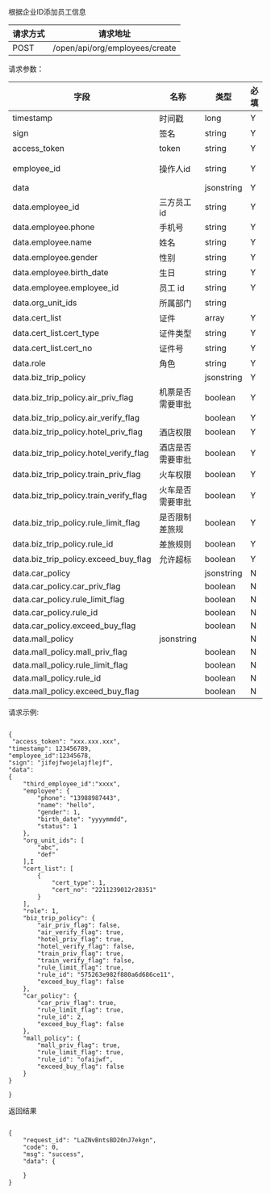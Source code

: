 根据企业ID添加员工信息请求方式|请求地址
----|---
POST|/open/api/org/employees/create

请求参数：

字段|名称|类型|必填|描述
-----|-----|----|----|----
timestamp|时间戳 |long |Y|13位时间戳
sign|签名 |string |Y|
access_token|token | string |Y|登录 token
employee_id| 操作人id|string |Y|操作人id,调用接口人 id
data || jsonstring |Y|
data.employee_id| 三方员工id|string|Y| 三方员工id  
 data.employee.phone| 手机号| string | Y| 13988987443
 data.employee.name|姓名 | string | Y| 张三
 data.employee.gender| 性别| string | Y|  1 
 data.employee.birth\_date| 生日| string | Y| yyyymmdd
 data.employee.employee\_id |员工 id| string | Y| 
 data.org\_unit_ids|  所属部门|string| |Y| 
data.cert\_list|证件 | array|Y| 
 data.cert\_list.cert\_type|证件类型 | string |Y| 
 data.cert\_list.cert\_no| 证件号| string |Y| 2211239012r28351
data.role|角色|string|Y| 
data.biz\_trip_policy||jsonstring |Y| 
data.biz\_trip\_policy.air\_priv\_flag|机票是否需要审批|boolean|Y| 机票权限
data.biz\_trip\_policy.air\_verify\_flag| |boolean|Y|
data.biz\_trip\_policy.hotel\_priv\_flag|酒店权限 |boolean|Y| 
data.biz\_trip\_policy.hotel\_verify\_flag|酒店是否需要审批 |boolean|Y| 
data.biz\_trip\_policy.train\_priv\_flag |火车权限 |boolean|Y|
data.biz\_trip\_policy.train\_verify\_flag| 火车是否需要审批|boolean|Y| 
data.biz\_trip\_policy.rule\_limit\_flag| 是否限制差旅规 |boolean|Y|
data.biz\_trip\_policy.rule\_id|差旅规则 |boolean|Y|  
data.biz\_trip\_policy.exceed\_buy\_flag|允许超标 |boolean|Y| 
data.car_policy| | jsonstring|N| 
data.car_policy.car\_priv\_flag| | boolean |N| 
data.car_policy.rule\_limit\_flag| | boolean |N| 
data.car_policy.rule\_id| | boolean |N| 
data.car_policy.exceed\_buy\_flag| | boolean |N| 
data.mall_policy|jsonstring| | N ||
data.mall_policy.mall\_priv\_flag| | boolean |N|
data.mall_policy.rule\_limit\_flag| | boolean |N| 
data.mall_policy.rule\_id| | boolean |N|  
data.mall_policy.exceed\_buy\_flag| | boolean |N|

  
 请求示例:``` 

{
 "access_token": "xxx.xxx.xxx","timestamp": 123456789,"employee_id":12345678,"sign": "jifejfwojelajflejf","data":{    "third_employee_id":"xxxx",    "employee": {        "phone": "13988987443",        "name": "hello",        "gender": 1,        "birth_date": "yyyymmdd",        "status": 1    },    "org_unit_ids": [        "abc",        "def"    ],I    "cert_list": [        {            "cert_type": 1,            "cert_no": "2211239012r28351"        }    ],    "role": 1,    "biz_trip_policy": {        "air_priv_flag": false,        "air_verify_flag": true,        "hotel_priv_flag": true,        "hotel_verify_flag": false,        "train_priv_flag": true,        "train_verify_flag": false,        "rule_limit_flag": true,        "rule_id": "575263e982f880a6d686ce11",        "exceed_buy_flag": false    },    "car_policy": {        "car_priv_flag": true,        "rule_limit_flag": true,        "rule_id": 2,        "exceed_buy_flag": false    },    "mall_policy": {        "mall_priv_flag": true,        "rule_limit_flag": true,        "rule_id": "ofaijwf",        "exceed_buy_flag": false    }}}

```

返回结果

```
{    "request_id": "LaZNvBntsBD20nJ7ekgn",    "code": 0,    "msg": "success",    "data": {            }}

```
